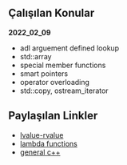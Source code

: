 ## Çalışılan Konular
**2022_02_09**
* adl arguement defined lookup 
* std::array 
* special member functions
* smart pointers
* operator overloading
* std::copy, ostream_iterator

## Paylaşılan Linkler
* [lvalue-rvalue](https://github.com/airbenders/Airbenders-wiki/wiki)
* [lambda functions](http://umich.edu/~eecs381/handouts/Lambda.pdf)
* [general c++](https://learnxinyminutes.com/docs/c++/)